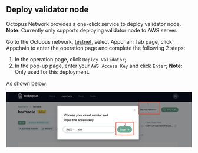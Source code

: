 ## Deploy validator node

Octopus Network provides a one-click service to deploy validator node. **Note**: Currently only supports deploying validator node to AWS server.

Go to the Octopus network, [testnet](https://testnet.oct.network/), select Appchain Tab page, click Appchain to enter the operation page and complete the following 2 steps:

1. In the operation page, click `Deploy Validator`;
2. In the pop-up page, enter your `AWS Access Key` and click `Enter`; **Note**: Only used for this deployment.

As shown below:

![deploy validator](../../validator/deploy_validator.jpg)
